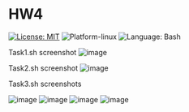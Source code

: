 # HW4

[![License: MIT](https://img.shields.io/badge/License-MIT-yellow.svg)](https://opensource.org/licenses/MIT) ![Platform-linux](https://img.shields.io/badge/Platform-Linux-orange)
![Language: Bash](https://img.shields.io/badge/Language-Bash-red)


Task1.sh screenshot
![image](https://github.com/user-attachments/assets/14251157-1dc5-44cb-9669-0023bd6edc57)


Task2.sh screenshot
![image](https://github.com/user-attachments/assets/d58d1eab-fe55-40a0-8fce-521da2ff6e3f)



Task3.sh screenshots

![image](https://github.com/user-attachments/assets/3a005b55-1356-4465-af97-19fb3e9f588b)
![image](https://github.com/user-attachments/assets/a35a5848-5c7c-4189-9fe4-8bdb70fcdc1a)
![image](https://github.com/user-attachments/assets/b1b4fb88-e99f-4462-9adf-9f828bb31848)
![image](https://github.com/user-attachments/assets/60d15ea9-9568-4b7e-bead-6f438889e7ce)






